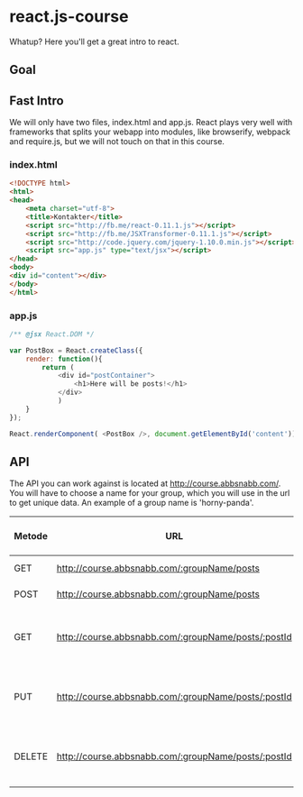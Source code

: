 # react.js-course

Whatup? Here you'll get a great intro to react.

## Goal



## Fast Intro

We will only have two files, index.html and app.js. React plays very well with frameworks that splits your webapp into modules, like browserify, webpack and require.js, but we will not touch on that in this course.

### index.html

```html
<!DOCTYPE html>
<html>
<head>
    <meta charset="utf-8">
    <title>Kontakter</title>
    <script src="http://fb.me/react-0.11.1.js"></script>
    <script src="http://fb.me/JSXTransformer-0.11.1.js"></script>
    <script src="http://code.jquery.com/jquery-1.10.0.min.js"></script>
    <script src="app.js" type="text/jsx"></script>
</head>
<body>
<div id="content"></div>
</body>
</html>
```

### app.js


```javascript
/** @jsx React.DOM */

var PostBox = React.createClass({
    render: function(){
        return (
            <div id="postContainer">
                <h1>Here will be posts!</h1>
            </div>
            )
    }
});

React.renderComponent( <PostBox />, document.getElementById('content'));
```



## API

The API you can work against is located at http://course.abbsnabb.com/. 
You will have to choose a name for your group, which you will use in the url to get unique data. An example of a group name is 'horny-panda'.


|Metode| URL                                                    | What does it do?                          | Content-Type     |
|------| -------------------------------------------------------|-------------------------------------------| -----------------|
|GET   | http://course.abbsnabb.com/:groupName/posts            | Lists all posts                           | application/json |
|POST  | http://course.abbsnabb.com/:groupName/posts            | Creates a post.                           | application/json |
|GET   | http://course.abbsnabb.com/:groupName/posts/:postId    | Fetches the post with the given postId    | application/json |
|PUT   | http://course.abbsnabb.com/:groupName/posts/:postId    | Updates the post with the given postId    | application/json |
|DELETE| http://course.abbsnabb.com/:groupName/posts/:postId    | Deletes the post with the given postId    | application/json |
